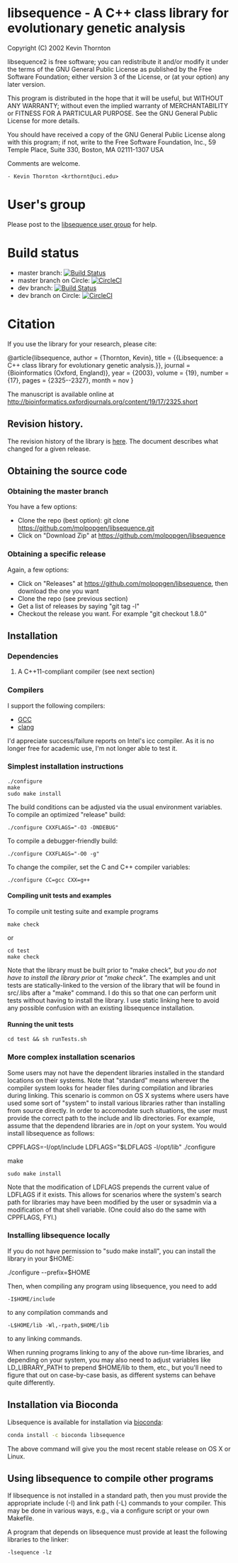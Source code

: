 # libsequence - A C++ class library for evolutionary genetic analysis



  Copyright (C) 2002 Kevin Thornton

  libsequence2 is free software; you can redistribute it and/or modify
  it under the terms of the GNU General Public License as published by
  the Free Software Foundation; either version 3 of the License, or
  (at your option) any later version.

  This program is distributed in the hope that it will be useful,
  but WITHOUT ANY WARRANTY; without even the implied warranty of
  MERCHANTABILITY or FITNESS FOR A PARTICULAR PURPOSE.  See the
  GNU General Public License for more details.

  You should have received a copy of the GNU General Public License
  along with this program; if not, write to the Free Software
  Foundation, Inc., 59 Temple Place, Suite 330, Boston, MA  02111-1307  USA

Comments are welcome.

	- Kevin Thornton <krthornt@uci.edu>

# User's group

Please post to the [libsequence user group](https://groups.google.com/forum/#!forum/libsequence-users) for help.

# Build status

* master branch: [![Build Status](https://travis-ci.org/molpopgen/libsequence.svg?branch=master)](https://travis-ci.org/molpopgen/libsequence)
* master branch on Circle: [![CircleCI](https://circleci.com/gh/molpopgen/libsequence/tree/master.svg?style=svg)](https://circleci.com/gh/molpopgen/libsequence/tree/master)
* dev branch: [![Build Status](https://travis-ci.org/molpopgen/libsequence.svg?branch=dev)](https://travis-ci.org/molpopgen/libsequence)
* dev branch on Circle: [![CircleCI](https://circleci.com/gh/molpopgen/libsequence/tree/dev.svg?style=svg)](https://circleci.com/gh/molpopgen/libsequence/tree/dev)


# Citation

If you use the library for your research, please cite:

@article{libsequence,
author = {Thornton, Kevin},
title = {{Libsequence: a C++ class library for evolutionary genetic analysis.}},
journal = {Bioinformatics (Oxford, England)},
year = {2003},
volume = {19},
number = {17},
pages = {2325--2327},
month = nov
}

The manuscript is available online at http://bioinformatics.oxfordjournals.org/content/19/17/2325.short

## Revision history.

The revision history of the library is [here](REVISION_HISTORY.md).  The document describes what changed for a given release.

## Obtaining the source code

### Obtaining the master branch
You have a few options:

* Clone the repo (best option): git clone https://github.com/molpopgen/libsequence.git
* Click on "Download Zip" at https://github.com/molpopgen/libsequence


### Obtaining a specific release
Again, a few options:

* Click on "Releases" at https://github.com/molpopgen/libsequence, then download the one you want
* Clone the repo (see previous section)
* Get a list of releases by saying "git tag -l"
* Checkout the release you want.  For example "git checkout 1.8.0"

## Installation

### Dependencies

1. A C++11-compliant compiler (see next section)

### Compilers

I support the following compilers:

* [GCC](http://gcc.gnu.org)
* [clang](http://clang.llvm.org)

I'd appreciate success/failure reports on Intel's icc compiler. As it is no longer free for academic use, I'm not longer
able to test it.

### Simplest installation instructions

~~~
./configure
make
sudo make install
~~~

The build conditions can be adjusted via the usual environment variables.  To compile an optimized "release" build:

~~~
./configure CXXFLAGS="-O3 -DNDEBUG"
~~~

To compile a debugger-friendly build:

~~~
./configure CXXFLAGS="-O0 -g"
~~~

To change the compiler, set the C and C++ compiler variables:

~~~
./configure CC=gcc CXX=g++
~~~

#### Compiling unit tests and examples

To compile unit testing suite and example programs

~~~
make check
~~~

or

~~~
cd test
make check
~~~

Note that the library must be built prior to "make check", but _you do not have to install the library prior ot "make check"_.  The examples and unit tests are statically-linked to the version of the library that will be found in src/.libs after a "make" command.  I do this so that one can perform unit tests without having to install the library.  I use static linking here to avoid any possible confusion with an existing libsequence installation.

#### Running the unit tests

~~~
cd test && sh runTests.sh
~~~

### More complex installation scenarios

Some users may not have the dependent libraries installed in the standard locations on their systems.  Note that "standard" means wherever the compiler system looks for header files during compilation and libraries during linking.  This scenario is common on OS X systems where users have used some sort of "system" to install various libraries rather than installing from source directly.  In order to accomodate such situations, the user must provide the correct path to the include and lib directories.  For example, assume that the dependend libraries are in /opt on your system.  You would install libsequence as follows:

CPPFLAGS=-I/opt/include LDFLAGS="$LDFLAGS -l/opt/lib" ./configure

make

~~~
sudo make install
~~~

Note that the modification of LDFLAGS prepends the current value of LDFLAGS if it exists.  This allows for scenarios where the system's search path for libraries may have been modified by the user or sysadmin via a modification of that shell variable.  (One could also do the same with CPPFLAGS, FYI.)

### Installing libsequence locally

If you do not have permission to "sudo make install", you can install the library in your $HOME:

./configure --prefix=$HOME

Then, when compiling any program using libsequence, you need to add

~~~
-I$HOME/include
~~~
to any compilation commands and

~~~
-L$HOME/lib -Wl,-rpath,$HOME/lib
~~~

to any linking commands.

When running programs linking to any of the above run-time libraries, and depending on your system, you may also need to adjust variables like LD_LIBRARY_PATH to prepend $HOME/lib to them, etc., but you'll need to figure that out on case-by-case basis, as different systems can behave quite differently.

## Installation via Bioconda

Libsequence is available for installation via [bioconda](https://bioconda.github.io/):

```sh
conda install -c bioconda libsequence
```

The above command will give you the most recent stable release on OS X or Linux.

## Using libsequence to compile other programs

If libsequence is not installed in a standard path, then you must provide the appropriate include (-I) and link path (-L) commands to your compiler.  This may be done in various ways, e.g., via a configure script or your own Makefile.

A program that depends on libsequence must provide at least the following libraries to the linker:

~~~
-lsequence -lz 
~~~
